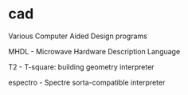 # cad
Various Computer Aided Design programs

MHDL - Microwave Hardware Description Language

T2 - T-square: building geometry interpreter

espectro - Spectre sorta-compatible interpreter

